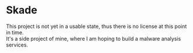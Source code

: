 # Skade

This project is not yet in a usable state, thus there is no license at this point in time.  
It's a side project of mine, where I am hoping to build a malware analysis services. 
